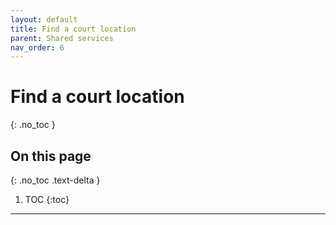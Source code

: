 ```yaml
---
layout: default
title: Find a court location
parent: Shared services
nav_order: 6
---
```


# Find a court location
{: .no_toc }

## On this page
{: .no_toc .text-delta }

1. TOC
{:toc}

---
